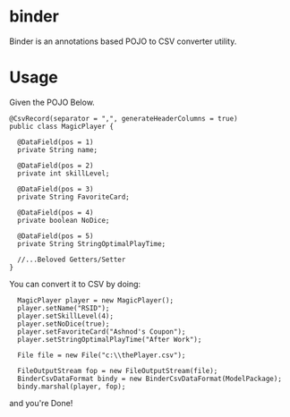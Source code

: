 binder
======

Binder is an annotations based POJO to CSV converter utility.


Usage
======

Given the POJO Below.

```
@CsvRecord(separator = ",", generateHeaderColumns = true)
public class MagicPlayer {

  @DataField(pos = 1)
  private String name;

  @DataField(pos = 2)
  private int skillLevel;

  @DataField(pos = 3)
  private String FavoriteCard;

  @DataField(pos = 4)
  private boolean NoDice;

  @DataField(pos = 5)
  private String StringOptimalPlayTime;
  
  //...Beloved Getters/Setter
}  
```

You can convert it to CSV by doing:

```
  MagicPlayer player = new MagicPlayer();
  player.setName("RSID");
  player.setSkillLevel(4);
  player.setNoDice(true);
  player.setFavoriteCard("Ashnod's Coupon");
  player.setStringOptimalPlayTime("After Work");
  
  File file = new File("c:\\thePlayer.csv");
  
  FileOutputStream fop = new FileOutputStream(file);
  BinderCsvDataFormat bindy = new BinderCsvDataFormat(ModelPackage);
  bindy.marshal(player, fop);
```

and you're Done!
